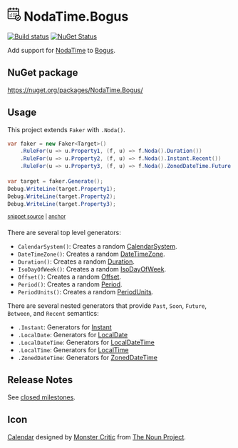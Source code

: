 <!--
GENERATED FILE - DO NOT EDIT
This file was generated by [MarkdownSnippets](https://github.com/SimonCropp/MarkdownSnippets).
Source File: /readme.source.md
To change this file edit the source file and then run MarkdownSnippets.
-->

# <img src="/src/icon.png" height="30px"> NodaTime.Bogus

[![Build status](https://ci.appveyor.com/api/projects/status/5if48t86ivcnrits/branch/master?svg=true)](https://ci.appveyor.com/project/SimonCropp/NodaTime-Bogus)
[![NuGet Status](https://img.shields.io/nuget/v/NodaTime.Bogus.svg)](https://www.nuget.org/packages/NodaTime.Bogus/)

Add support for [NodaTime](https://nodatime.org/) to [Bogus](https://github.com/bchavez/Bogus).


## NuGet package

https://nuget.org/packages/NodaTime.Bogus/


## Usage

This project extends `Faker` with `.Noda()`.

<!-- snippet: usage -->
<a id='snippet-usage'/></a>
```cs
var faker = new Faker<Target>()
    .RuleFor(u => u.Property1, (f, u) => f.Noda().Duration())
    .RuleFor(u => u.Property2, (f, u) => f.Noda().Instant.Recent())
    .RuleFor(u => u.Property3, (f, u) => f.Noda().ZonedDateTime.Future());

var target = faker.Generate();
Debug.WriteLine(target.Property1);
Debug.WriteLine(target.Property2);
Debug.WriteLine(target.Property3);
```
<sup><a href='/src/Tests/FakerUsage.cs#L11-L21' title='File snippet `usage` was extracted from'>snippet source</a> | <a href='#snippet-usage' title='Navigate to start of snippet `usage`'>anchor</a></sup>
<!-- endsnippet -->

There are several top level generators:

 * `CalendarSystem()`: Creates a random [CalendarSystem](https://nodatime.org/unstable/api/NodaTime.CalendarSystem.html).
 * `DateTimeZone()`: Creates a random [DateTimeZone](https://nodatime.org/unstable/api/NodaTime.DateTimeZone.html).
 * `Duration()`: Creates a random [Duration](https://nodatime.org/unstable/api/NodaTime.Duration.html).
 * `IsoDayOfWeek()`:  Creates a random [IsoDayOfWeek](https://nodatime.org/unstable/api/NodaTime.IsoDayOfWeek.html).
 * `Offset()`:  Creates a random [Offset](https://nodatime.org/unstable/api/NodaTime.Offset.html).
 * `Period()`:  Creates a random [Period](https://nodatime.org/unstable/api/NodaTime.Period.html).
 * `PeriodUnits()`:  Creates a random [PeriodUnits](https://nodatime.org/unstable/api/NodaTime.PeriodUnits.html).

There are several nested generators that provide `Past`, `Soon`, `Future`, `Between`, and `Recent` semantics:

 * `.Instant`: Generators for [Instant](https://nodatime.org/unstable/api/NodaTime.Instant.html)
 * `.LocalDate`: Generators for [LocalDate](https://nodatime.org/unstable/api/NodaTime.LocalDate.html)
 * `.LocalDateTime`: Generators for [LocalDateTime](https://nodatime.org/unstable/api/NodaTime.LocalDateTime.html)
 * `.LocalTime`: Generators for [LocalTime](https://nodatime.org/unstable/api/NodaTime.LocalTime.html)
 * `.ZonedDateTime`: Generators for [ZonedDateTime](https://nodatime.org/unstable/api/NodaTime.ZonedDateTime.html)


## Release Notes

See [closed milestones](../../milestones?state=closed).


## Icon

[Calendar](https://thenounproject.com/term/calendar/689871/) designed by [Monster Critic](https://thenounproject.com/monstercritic/) from [The Noun Project](https://thenounproject.com/monstercritic/).
